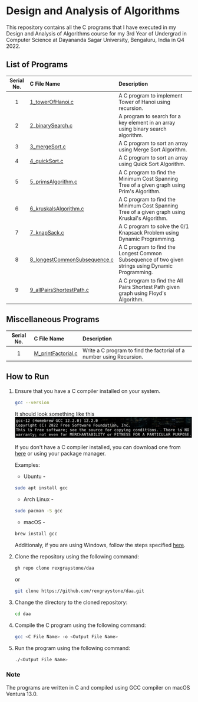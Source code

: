# Design and Analysis of Algorithms

This repository contains all the C programs that I have executed in my Design and Analysis of Algorithms course for my 3rd Year of Undergrad in Computer Science at Dayananda Sagar University, Bengaluru, India in Q4 2022.

## List of Programs

| Serial No. | C File Name | Description |
| :---: | :--- | :--- |
| 1  | [1_towerOfHanoi.c](https://github.com/rexgraystone/daa/blob/master/1_towerOfHanoi.c)  | A C program to implement Tower of Hanoi using recursion. |
| 2  | [2_binarySearch.c](https://github.com/rexgraystone/daa/blob/master/2_binarySearch.c)  | A program to search for a key element in an array using binary search algorithm. |
| 3  | [3_mergeSort.c](https://github.com/rexgraystone/daa/blob/master/3_mergeSort.c)  | A C program to sort an array using Merge Sort Algorithm. |
| 4  | [4_quickSort.c](https://github.com/rexgraystone/daa/blob/master/4_quickSort.c)  | A C program to sort an array using Quick Sort Algorithm. |
| 5  | [5_primsAlgorithm.c](https://github.com/rexgraystone/daa/blob/master/5_primsAlgorithm.c)  | A C program to find the Minimum Cost Spanning Tree of a given graph using Prim's Algorithm. |
| 6  | [6_kruskalsAlgorithm.c](https://github.com/rexgraystone/daa/blob/master/6_kruskalsAlgorithm.c)  | A C program to find the Minimum Cost Spanning Tree of a given graph using Kruskal's Algorithm. |
| 7  | [7_knapSack.c](https://github.com/rexgraystone/daa/blob/master/7_knapSack.c)  | A C program to solve the 0/1 Knapsack Problem using Dynamic Programming. |
| 8  | [8_longestCommonSubsequence.c](https://github.com/rexgraystone/daa/blob/master/8_longestCommonSubsequence.c)  | A C program to find the Longest Common Subsequence of two given strings using Dynamic Programming. |
| 9  | [9_allPairsShortestPath.c](https://github.com/rexgraystone/daa/blob/master/9_allPairsShortestPath.c)  | A C program to find the All Pairs Shortest Path given graph using Floyd's Algorithm. |

## Miscellaneous Programs

| Serial No. | C File Name | Description |
| :---: | :--- | :--- |
| 1  | [M_printFactorial.c](https://github.com/rexgraystone/daa/blob/master/M_printFactorial.c)  | Write a C program to find the factorial of a number using Recursion. |

## How to Run

1. Ensure that you have a C compiler installed on your system.

    ```bash
    gcc --version
    ```

    It should look something like this ![GCC Version](Images/GCC_Version.png "GCC Version")

    If you don't have a C compiler installed, you can download one from [here](https://sourceforge.net/projects/mingw/) or using your package manager.

    Examples:

    - Ubuntu -

    ```bash
    sudo apt install gcc
    ```

    - Arch Linux -

    ```bash
    sudo pacman -S gcc
    ```

    - macOS -

    ```bash
    brew install gcc
    ```

    Additionaly, if you are using Windows, follow the steps specified [here](https://www.scaler.com/topics/c/c-compiler-for-windows/).

2. Clone the repository using the following command:

    ``` bash
    gh repo clone rexgraystone/daa
    ```

    or

    ``` bash
    git clone https://github.com/rexgraystone/daa.git
    ```

3. Change the directory to the cloned repository:

    ``` bash
    cd daa
    ```

4. Compile the C program using the following command:

    ``` bash
    gcc <C File Name> -o <Output File Name>
    ```

5. Run the program using the following command:

    ``` bash
    ./<Output File Name>
    ```

### Note

The programs are written in C and compiled using GCC compiler on macOS Ventura 13.0.
